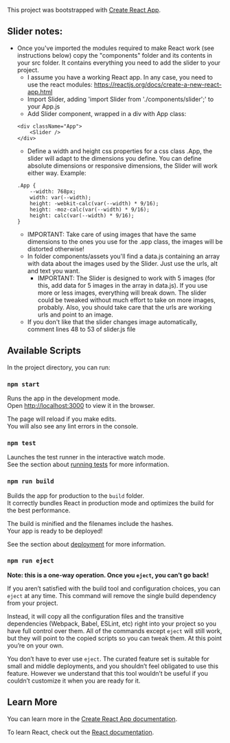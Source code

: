 This project was bootstrapped with [Create React App](https://github.com/facebook/create-react-app).

## Slider notes:

- Once you've imported the modules required to make React work (see instructions below) copy the "components" folder and its contents in your src folder. It contains everything you need to add the slider to your project.
    - I assume you have a working React app. In any case, you need to use the react modules: https://reactjs.org/docs/create-a-new-react-app.html
    - Import Slider, adding 'import Slider from './components/slider';' to your App.js
    - Add Slider component, wrapped in a div with App class:
    ```
    <div className="App">
        <Slider />
    </div>
    ```
    - Define a width and height css properties for a css class .App, the slider will adapt to the dimensions you define. You can define absolute dimensions or responsive dimensions, the Slider will work either way. Example:
    ```
    .App {
        --width: 768px;
        width: var(--width);
        height: -webkit-calc(var(--width) * 9/16);
        height: -moz-calc(var(--width) * 9/16);
        height: calc(var(--width) * 9/16);
    }
    ```
    - IMPORTANT: Take care of using images that have the same dimensions to the ones you use for the .app class, the images will be distorted otherwise!
    - In folder components/assets you'll find a data.js containing an array with data about the images used by the Slider. Just use the urls, alt and text you want.
        - IMPORTANT: The Slider is designed to work with 5 images (for this, add data for 5 images in the array in data.js). If you use more or less images, everything will break down. The slider could be tweaked without much effort to take on more images, probably. Also, you should take care that the urls are working urls and point to an image.
    - If you don't like that the slider changes image automatically, comment lines 48 to 53 of slider.js file

## Available Scripts

In the project directory, you can run:

### `npm start`

Runs the app in the development mode.<br>
Open [http://localhost:3000](http://localhost:3000) to view it in the browser.

The page will reload if you make edits.<br>
You will also see any lint errors in the console.

### `npm test`

Launches the test runner in the interactive watch mode.<br>
See the section about [running tests](https://facebook.github.io/create-react-app/docs/running-tests) for more information.

### `npm run build`

Builds the app for production to the `build` folder.<br>
It correctly bundles React in production mode and optimizes the build for the best performance.

The build is minified and the filenames include the hashes.<br>
Your app is ready to be deployed!

See the section about [deployment](https://facebook.github.io/create-react-app/docs/deployment) for more information.

### `npm run eject`

**Note: this is a one-way operation. Once you `eject`, you can’t go back!**

If you aren’t satisfied with the build tool and configuration choices, you can `eject` at any time. This command will remove the single build dependency from your project.

Instead, it will copy all the configuration files and the transitive dependencies (Webpack, Babel, ESLint, etc) right into your project so you have full control over them. All of the commands except `eject` will still work, but they will point to the copied scripts so you can tweak them. At this point you’re on your own.

You don’t have to ever use `eject`. The curated feature set is suitable for small and middle deployments, and you shouldn’t feel obligated to use this feature. However we understand that this tool wouldn’t be useful if you couldn’t customize it when you are ready for it.

## Learn More

You can learn more in the [Create React App documentation](https://facebook.github.io/create-react-app/docs/getting-started).

To learn React, check out the [React documentation](https://reactjs.org/).
